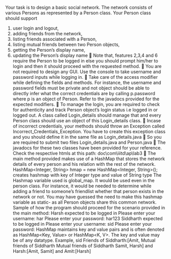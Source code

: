 
Your task is to design a basic social network. The network consists of various Persons as represented by a Person class. Your Person class should support
1. user login and logout,
2. adding friends from the network,
3. listing friends associated with a Person,
4. listing mutual friends between two Person objects,
5. getting the Person’s display name,
6. updating the Person’s display name
 Note that, features 2,3,4 and 6 require the Person to be logged in else you should prompt him/her to login and then it should proceed with the requested method.
 You are not required to design any GUI. Use the console to take username and password inputs while logging in.
 Take care of the access modifier while defining the fields and methods. For instance, the username and password fields must be private and not object should be able to directly infer what the correct credentials are by calling p.password where p is an object of Person. Refer to the javadocs provided for the expected modifiers.
 To manage the login, you are required to check for authenticity and track Person object’s login status i.e logged in or logged out. A class called Login_details should manage that and every Person class should use an object of this Login_details class.
 Incase of incorrect credentials, your methods should throw an Exception called Incorrect_Credentials_Exception. You have to create this exception class and you should define it in the same file as Login_details.java
 So you are required to submit two files Login_details.java and Person.java
 The javadocs for these two classes have been provided for your reference. Check the
respective htmls at this path: doc\com\iiitd\ap\lab3
 The main method provided makes use of a HashMap that stores the network details of every person and his relation with the rest of the network.
HashMap<Integer, String> hmap = new HashMap<Integer, String>();
creates hashmap with key of Integer type and value of String type
The Hashmap variable used is global_map. It would be used even in the person class. For instance, it would be needed to determine while adding a friend to someone’s friendlist whether that person exists in the network or not. You may have guessed the need to make this hashmap variable as static- as all Person objects share this common network.
Sample of how the program should proceed for the scenario provided in the main method:
Harsh expected to be logged in Please enter your username: har
Please enter your password: har123
Siddharth expected to be logged in Please enter your username:
sid
Please enter your password:
 HashMap maintains key and value pairs and is often denoted as HashMap<Key, Value> or
 HashMap<K, V>. The key and value may be of any datatype. Example,
sid
Friends of Siddharth:[Amit, Mutual friends of Siddharth Mutual friends of Siddharth
Samit, Harsh]
and Harsh:[Amit, Samit]
and Amit:[Harsh]
